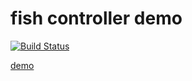 # fish controller demo

[![Build Status](https://travis-ci.org/kamataryo/mermaid-websocket-demo.svg?branch=master)](https://travis-ci.org/kamataryo/mermaid-websocket-demo)

[demo](https://kamataryo.github.io/mermaid-websocket-demo)
